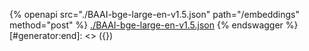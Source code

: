 [#generator:start]: <> ({ "template": "openapi" })
{% openapi src="./BAAI-bge-large-en-v1.5.json" path="/embeddings" method="post" %}
[./BAAI-bge-large-en-v1.5.json](./BAAI-bge-large-en-v1.5.json)
{% endswagger %}
[#generator:end]: <> ({})